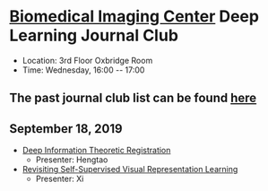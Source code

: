 
# [Biomedical Imaging Center](http://biotech.rpi.edu/centers/bic) Deep Learning Journal Club

* Location: 3rd Floor Oxbridge Room
* Time: Wednesday, 16:00 -- 17:00

## The past journal club list can be found [here](past_list.md)


## September 18, 2019

* [Deep Information Theoretic Registration](https://arxiv.org/abs/1901.00040)
	* Presenter: Hengtao
* [Revisiting Self-Supervised Visual Representation Learning](https://arxiv.org/abs/1901.09005)
  * Presenter: Xi

